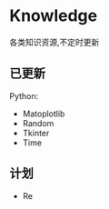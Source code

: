 # Knowledge
各类知识资源,不定时更新

## 已更新
Python: 
  - Matoplotlib
  - Random
  - Tkinter
  - Time

## 计划
- Re
